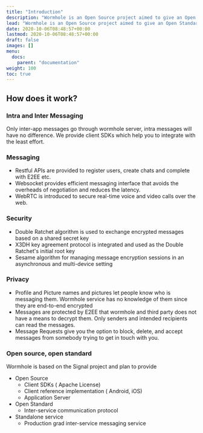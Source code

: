 ```yaml
---
title: "Introduction"
description: "Wormhole is an Open Source project aimed to give an Open Standard, allowing people on different apps to communicate with each other through a secure, fast, and reliable protocol."
lead: "Wormhole is an Open Source project aimed to give an Open Standard, allowing people on different apps to communicate with each other through a secure, fast, and reliable protocol."
date: 2020-10-06T08:48:57+00:00
lastmod: 2020-10-06T08:48:57+00:00
draft: false
images: []
menu:
  docs:
    parent: "documentation"
weight: 100
toc: true
---
```


## How does it work?
### Intra and Inter Messaging
Only inter-app messages go through wormhole server, intra messages will have no difference. We provide client SDKs which help you to integrate with the least effort.

### Messaging
* Restful APIs are provided to register users, create chats and complete with E2EE etc.
* Websocket provides efficient messaging interface that avoids the overheads of negotiation and reduces the latency. 
* WebRTC is introduced to secure real-time voice and video calls over the web.
### Security
* Double Ratchet algorithm is used to exchange encrypted messages based on a shared secret key 
* X3DH key agreement protocol is integrated and used as the Double Ratchet's initial root key
* Sesame algorithm for managing message encryption sessions in an asynchronous and multi-device setting
### Privacy
* Profile and Picture names and pictures let people know who is messaging them. Wormhole service has no knowledge of them since they are end-to-end encrypted
* Messages are protected by E2EE that wormhole and third party does not have a means to decrypt them. Only senders and intended recipients can read the messages.
* Message Requests give you the option to block, delete, and accept messages from somebody trying to get in touch with you.
### Open source, open standard
Wormhole is based on the Signal project and plan to provide
* Open Source
  * Client SDKs ( Apache License)
  * Client reference implementation ( Android, iOS)
  * Application Server
* Open Standard
  * Inter-service communication protocol
* Standalone service
  * Production grad inter-service messaging service